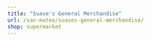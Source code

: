 ```yaml
---
title: "Suave's General Merchandise"
url: /san-mateo/suaves-general-merchandise/
shop: supermarket
---
```

